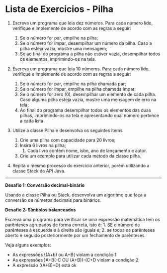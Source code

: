 # Lista de Exercicios - Pilha

1. Escreva um programa que leia dez números. Para cada número lido, verifique e implemente de acordo com as regras a seguir:

    1. Se o número for par, empilhe na pilha;
    2. Se o número for ímpar, desempilhar um número da pilha. Caso a pilha esteja vazia, mostre uma mensagem;
    3. Se ao final do programa a pilha não estiver vazia, desempilhar todos os elementos, imprimindo-os na tela.

2. Escreva um programa que leia 10 números. Para cada número lido, verifique e implemente de acordo com as regras a seguir:

    1. Se o número for par, empilhe na pilha chamada par;
    2. Se o número for ímpar, empilhe na pilha chamada ímpar;
    3. Se o número for zero (0), desempilhar um elemento de cada pilha. Caso alguma pilha esteja vazia, mostre uma mensagem de erro na tela;
    4. Ao final do programa desempilhar todos os elementos das duas pilhas, imprimindo-os na tela e apresentando qual número pertence a cada lista.

3. Utilize a classe Pilha e desenvolva os seguintes items:

    1. Crie uma pilha com capacidade para 20 livros;
    2. Insira 6 livros na pilha;
        1. Cada livro contém nome, isbn, ano de lançamento e autor.
    3. Crie um exemplo para utilizar cada método da classe pilha.

4. Repita o mesmo processo do exercício anterior, porém utilizando a classe Stack da API Java.

---

**Desafio 1: Conversão decimal-binário**

Usando a classe Pilha ou Stack, desenvolva um algoritmo que faça a conversão de números decimais para binários.

**Desafio 2: Símbolos balanceados**

Escreva uma programa para verificar se uma expressão matemática tem os parênteses agrupados de forma correta, isto é: 1. SE o número de parênteses à esquerda e à direita são iguais e; 2. se todos os parênteses aberto é seguido posteriormente por um fechamento de parênteses.

Veja alguns exemplos:

-   As expressões ((A+b) ou A+B( violam a condição 1
-   As expressões )A+B(-C OU (A+B))-(C+D violam a condição 2;
-   A expressão ((A+B)+D) está ok
